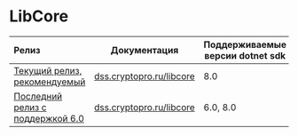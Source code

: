 ﻿# LibCore

| Релиз                                                                                        |  Документация                        | Поддерживаемые версии dotnet sdk |
|:---------------------------------------------------------------------------------------------|--------------------------------------|----------------------------------|
| [Текущий релиз, рекомендуемый]                                                               | [dss.cryptopro.ru/libcore]           |      8.0                         |
| [Последний релиз с поддержкой 6.0]                                                           | [dss.cryptopro.ru/libcore]           | 6.0, 8.0                         |                   

[Текущий релиз, рекомендуемый]: https://github.com/CryptoPro/libcore/releases
[Последний релиз с поддержкой 6.0]: https://github.com/CryptoPro/libcore/releases/tag/v2024.11.19
[dss.cryptopro.ru/libcore]: https://dss.cryptopro.ru/libcore
